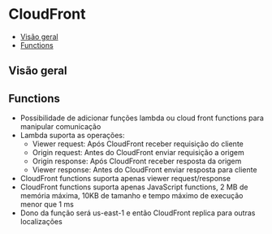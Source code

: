 # CloudFront

- [Visão geral](#visão-geral)
- [Functions](#functions)

## Visão geral


## Functions

- Possibilidade de adicionar funções lambda ou cloud front functions para manipular comunicação
- Lambda suporta as operações:
  - Viewer request: Após CloudFront receber requisição do cliente
  - Origin request: Antes do CloudFront enviar requisição a origem
  - Origin response: Após CloudFront receber resposta da origem
  - Viewer response: Antes do CloudFront enviar resposta para cliente
- CloudFront functions suporta apenas viewer request/response
- CloudFront functions suporta apenas JavaScript functions, 2 MB de memória máxima, 10KB de tamanho e tempo máximo de execução menor que 1 ms
- Dono da função será us-east-1 e então CloudFront replica para outras localizações